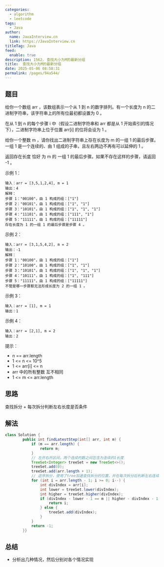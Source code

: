 ```yaml
---
categories: 
  - algorithm
  - leetcode
tags: 
  - Java
author: 
  name: JavaInterview.cn
  link: https://JavaInterview.cn
titleTag: Java
feed: 
  enable: true
description: 1562. 查找大小为M的最新分组
title:  查找大小为M的最新分组
date: 2025-05-06 08:58:31
permalink: /pages/94a544/
---
```


## 题目
给你一个数组 arr ，该数组表示一个从 1 到 n 的数字排列。有一个长度为 n 的二进制字符串，该字符串上的所有位最初都设置为 0 。

在从 1 到 n 的每个步骤 i 中（假设二进制字符串和 arr 都是从 1 开始索引的情况下），二进制字符串上位于位置 arr[i] 的位将会设为 1 。

给你一个整数 m ，请你找出二进制字符串上存在长度为 m 的一组 1 的最后步骤。一组 1 是一个连续的、由 1 组成的子串，且左右两边不再有可以延伸的 1 。

返回存在长度 恰好 为 m 的 一组 1  的最后步骤。如果不存在这样的步骤，请返回 -1 。



示例 1：

    输入：arr = [3,5,1,2,4], m = 1
    输出：4
    解释：
    步骤 1："00100"，由 1 构成的组：["1"]
    步骤 2："00101"，由 1 构成的组：["1", "1"]
    步骤 3："10101"，由 1 构成的组：["1", "1", "1"]
    步骤 4："11101"，由 1 构成的组：["111", "1"]
    步骤 5："11111"，由 1 构成的组：["11111"]
    存在长度为 1 的一组 1 的最后步骤是步骤 4 。
示例 2：

    输入：arr = [3,1,5,4,2], m = 2
    输出：-1
    解释：
    步骤 1："00100"，由 1 构成的组：["1"]
    步骤 2："10100"，由 1 构成的组：["1", "1"]
    步骤 3："10101"，由 1 构成的组：["1", "1", "1"]
    步骤 4："10111"，由 1 构成的组：["1", "111"]
    步骤 5："11111"，由 1 构成的组：["11111"]
    不管是哪一步骤都无法形成长度为 2 的一组 1 。
示例 3：

    输入：arr = [1], m = 1
    输出：1
示例 4：

    输入：arr = [2,1], m = 2
    输出：2


提示：

* n == arr.length
* 1 <= n <= 10^5
* 1 <= arr[i] <= n
* arr 中的所有整数 互不相同
* 1 <= m <= arr.length


## 思路

查找拆分 + 每次拆分判断左右长度是否条件

## 解法
```java
class Solution {
        public int findLatestStep(int[] arr, int m) {
            if (m == arr.length) {
                return m;
            }
            // 左开右开区间，两个连续的数之间包含为连续的1长度
            TreeSet<Integer> treeSet = new TreeSet<>();
            treeSet.add(0);
            treeSet.add(arr.length + 1);
            // 逆序拆分，使用了tree加速查找拆分的位置，并在每次拆分后判断左右连续1的长度是否符合条件
            for (int i = arr.length - 1; i >= 0; i--) {
                int divIndex = arr[i];
                int lower = treeSet.lower(divIndex);
                int higher = treeSet.higher(divIndex);
                if (divIndex - lower - 1 == m || higher - divIndex - 1 == m) {
                    return i;
                } else {
                    treeSet.add(divIndex);
                }
            }
            return -1;
        }}

```

## 总结

- 分析出几种情况，然后分别对各个情况实现 
